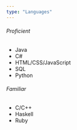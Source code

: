 ```yaml
---
type: "Languages"
---
```

###### Proficient
* Java
* C#
* HTML/CSS/JavaScript
* SQL
* Python

###### Familiar
* C/C++
* Haskell
* Ruby
